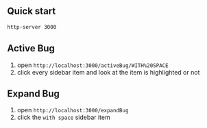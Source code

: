 ## Quick start
```bash
http-server 3000
```

## Active Bug
1. open `http://localhost:3000/activeBug/WITH%20SPACE`
2. click every sidebar item and look at the item is highlighted or not


## Expand Bug
1. open `http://localhost:3000/expandBug`
2. click the `with space` sidebar item
